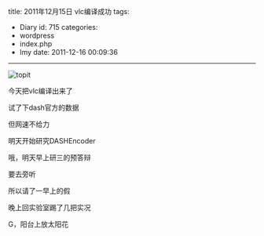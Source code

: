 title: 2011年12月15日 vlc编译成功
tags:
  - Diary
id: 715
categories:
  - wordpress
  - index.php
  - lmy
date: 2011-12-16 00:09:36
---

![](http://i.minus.com/inNXMoHFnR5f8.jpg "topit")

今天把vlc编译出来了

试了下dash官方的数据

但网<!--more-->速不给力

明天开始研究DASHEncoder

哦，明天早上研三的预答辩

要去旁听

所以请了一早上的假

晚上回实验室踢了几把实况

G，阳台上放太阳花